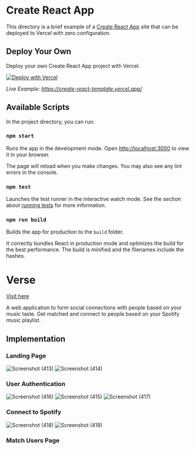 # Create React App

This directory is a brief example of a [Create React App](https://github.com/facebook/create-react-app) site that can be deployed to Vercel with zero configuration.

## Deploy Your Own

Deploy your own Create React App project with Vercel.

[![Deploy with Vercel](https://vercel.com/button)](https://vercel.com/new/clone?repository-url=https://github.com/vercel/vercel/tree/main/examples/create-react-app&template=create-react-app)

_Live Example: https://create-react-template.vercel.app/_

## Available Scripts

In the project directory, you can run:

### `npm start`

Runs the app in the development mode. Open [http://localhost:3000](http://localhost:3000) to view it in your browser.

The page will reload when you make changes. You may also see any lint errors in the console.

### `npm test`

Launches the test runner in the interactive watch mode. See the section about [running tests](https://facebook.github.io/create-react-app/docs/running-tests) for more information.

### `npm run build`

Builds the app for production to the `build` folder.

It correctly bundles React in production mode and optimizes the build for the best performance. The build is minified and the filenames include the hashes.

# Verse
[Visit here](https://songerated.vercel.app/)

A web application to form social connections with people based on your music taste.
Get matched and connect to people based on your Spotify music playlist.

## Implementation

### Landing Page

![Screenshot (413)](https://user-images.githubusercontent.com/87931430/179071055-580811a0-e713-4a2d-9c47-16770f87725e.jpg)
![Screenshot (414)](https://user-images.githubusercontent.com/87931430/179071202-cb281659-d59f-49b4-a00f-7c2a77ecc4d0.jpg)

### User Authentication

![Screenshot (416)](https://user-images.githubusercontent.com/87931430/179072507-478a6888-e1fd-4e3d-8134-dfc6628bb8cb.jpg)
![Screenshot (415)](https://user-images.githubusercontent.com/87931430/179072518-e0eab96b-c1fd-4131-ba5b-96271778ee35.jpg)
![Screenshot (417)](https://user-images.githubusercontent.com/87931430/179072515-aedd71dc-deb4-426e-bab4-39073e251722.jpg)

### Connect to Spotify

![Screenshot (418)](https://user-images.githubusercontent.com/87931430/179073793-7d49c07e-aa9e-460e-8b2b-1c74fdcf8ca2.jpg)
![Screenshot (419)](https://user-images.githubusercontent.com/87931430/179073798-d5b9b64f-9b50-4216-83e0-696dc1d1a440.jpg)

### Match Users Page


